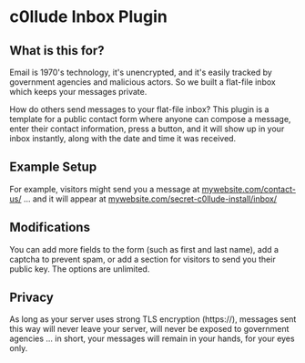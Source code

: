 c0llude Inbox Plugin
====================

## What is this for?

Email is 1970's technology, it's unencrypted, and it's easily tracked by government agencies and malicious actors. So we built a flat-file inbox which keeps your messages private.  

How do others send messages to your flat-file inbox? This plugin is a template for a public contact form where anyone can compose a message, enter their contact information, press a button, and it will show up in your inbox instantly, along with the date and time it was received.

## Example Setup

For example, visitors might send you a message at [mywebsite.com/contact-us/](#) ... 
and it will appear at [mywebsite.com/secret-c0llude-install/inbox/](#)

## Modifications

You can add more fields to the form (such as first and last name), add a captcha to prevent spam, or add a section for visitors to send you their public key. The options are unlimited.

## Privacy

As long as your server uses strong TLS encryption (https://), messages sent this way will never leave your server, will never be exposed to government agencies ... in short, your messages will remain in your hands, for your eyes only.
